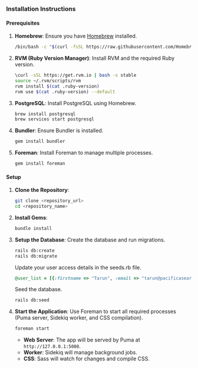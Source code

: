 ### Installation Instructions

#### Prerequisites

1. **Homebrew**: Ensure you have [Homebrew](https://brew.sh) installed.
   ```bash
   /bin/bash -c "$(curl -fsSL https://raw.githubusercontent.com/Homebrew/install/HEAD/install.sh)"
   ```

2. **RVM (Ruby Version Manager)**: Install RVM and the required Ruby version.
   ```bash
   \curl -sSL https://get.rvm.io | bash -s stable
   source ~/.rvm/scripts/rvm
   rvm install $(cat .ruby-version)
   rvm use $(cat .ruby-version) --default
   ```

3. **PostgreSQL**: Install PostgreSQL using Homebrew.
   ```bash
   brew install postgresql
   brew services start postgresql
   ```

4. **Bundler**: Ensure Bundler is installed.
   ```bash
   gem install bundler
   ```

5. **Foreman**: Install Foreman to manage multiple processes.
   ```bash
   gem install foreman
   ```

#### Setup

1. **Clone the Repository**:
   ```bash
   git clone <repository_url>
   cd <repository_name>
   ```

2. **Install Gems**:
   ```bash
   bundle install
   ```

3. **Setup the Database**:
   Create the database and run migrations.
   ```bash
   rails db:create
   rails db:migrate
   ```
   Update your user access details in the seeds.rb file.
   ```ruby
   @user_list = [{:firstname => "Tarun", :email => "tarun@pacificasearch.com", "password":"gdaymate", "username":"tarunm", is_admin:true, accepted_terms_and_conditions: true}]
   ```
   Seed the database.
   ```bash
   rails db:seed
   ```

5. **Start the Application**:
   Use Foreman to start all required processes (Puma server, Sidekiq worker, and CSS compilation).
   ```bash
   foreman start
   ```

   - **Web Server**: The app will be served by Puma at `http://127.0.0.1:5000`.
   - **Worker**: Sidekiq will manage background jobs.
   - **CSS**: Sass will watch for changes and compile CSS.